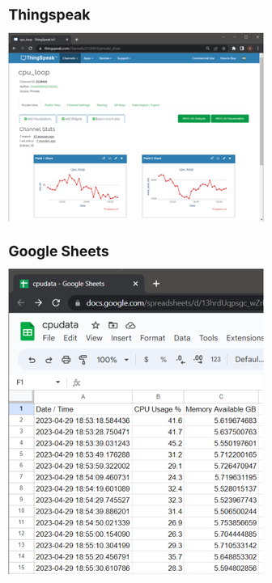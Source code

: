 # Thingspeak
![ThingspeakCPULoop](ThingspeakCPULoop.png)
# Google Sheets
![GoogleSheets](GoogleSheets.png)
